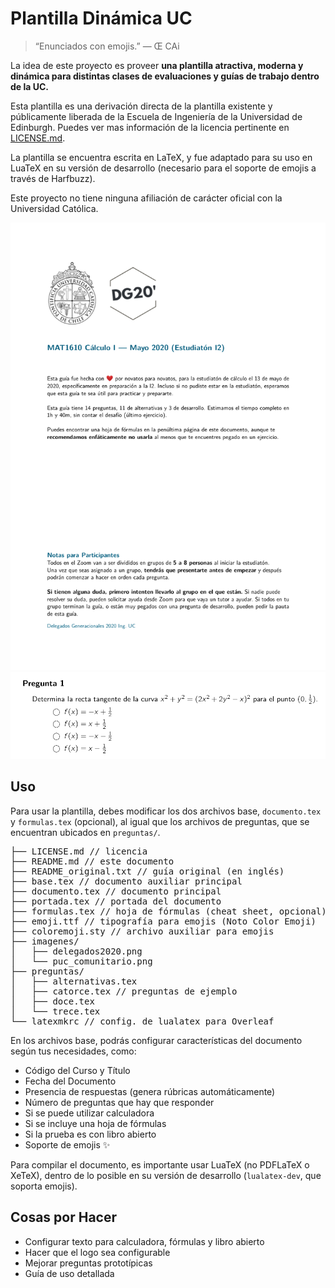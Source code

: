 # Plantilla Dinámica UC

> “Enunciados con emojis.”
> — Œ CAi

La idea de este proyecto es proveer **una plantilla atractiva, moderna y dinámica para distintas clases de evaluaciones y guías de trabajo dentro de la UC.**

Esta plantilla es una derivación directa de la plantilla existente y públicamente liberada de la Escuela de Ingeniería de la Universidad de Edinburgh. Puedes ver mas información de la licencia pertinente en [LICENSE.md](LICENSE.md).

La plantilla se encuentra escrita en LaTeX, y fue adaptado para su uso en LuaTeX en su versión de desarrollo (necesario para el soporte de emojis a través de Harfbuzz).

Este proyecto no tiene ninguna afiliación de carácter oficial con la Universidad Católica.
<p align="center">
<img src="ejemplos/portada.png" title="Portada de ejemplo" alt="Portada" width="600px" />
<img src="ejemplos/alternativa.png" title="Pregunta de alternativas de ejemplo" alt="Pregunta" width="600px" />
</p>

## Uso

Para usar la plantilla, debes modificar los dos archivos base, `documento.tex` y `formulas.tex` (opcional), al igual que los archivos de preguntas, que se encuentran ubicados en `preguntas/`.

<pre>
├── LICENSE.md // licencia
├── README.md // este documento
├── README_original.txt // guía original (en inglés)
├── base.tex // documento auxiliar principal
├── documento.tex // documento principal
├── portada.tex // portada del documento
├── formulas.tex // hoja de fórmulas (cheat sheet, opcional)
├── emoji.ttf // tipografía para emojis (Noto Color Emoji)
├── coloremoji.sty // archivo auxiliar para emojis
├── imagenes/
│   ├── delegados2020.png
│   └── puc_comunitario.png
├── preguntas/
│   ├── alternativas.tex
│   ├── catorce.tex // preguntas de ejemplo
│   ├── doce.tex
│   └── trece.tex
└── latexmkrc // config. de lualatex para Overleaf
</pre>

En los archivos base, podrás configurar características del documento según tus necesidades, como:

- Código del Curso y Título
- Fecha del Documento
- Presencia de respuestas (genera rúbricas automáticamente)
- Número de preguntas que hay que responder
- Si se puede utilizar calculadora
- Si se incluye una hoja de fórmulas
- Si la prueba es con libro abierto
- Soporte de emojis ✨

Para compilar el documento, es importante usar LuaTeX (no PDFLaTeX o XeTeX), dentro de lo posible en su versión de desarrollo (`lualatex-dev`, que soporta emojis).

## Cosas por Hacer

- Configurar texto para calculadora, fórmulas y libro abierto
- Hacer que el logo sea configurable
- Mejorar preguntas prototípicas
- Guía de uso detallada
